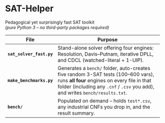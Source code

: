 # SAT-Helper

Pedagogical yet surprisingly fast SAT toolkit  
*(pure Python 3 – no third-party packages required)*  

| File | Purpose |
|------|---------|
| **`sat_solver_fast.py`** | Stand-alone solver offering four engines: Resolution, Davis–Putnam, iterative DPLL, and CDCL (watched-literal + 1-UIP). |
| **`make_benchmarks.py`** | Generates a `bench/` folder, auto-creates five random 3-SAT tests (100–600 vars), runs **all four** engines on every file in that folder (including any `.cnf` / `.csv` you add), and writes `bench/results.txt`. |
| **`bench/`** | Populated on demand – holds `test*.csv`, any industrial CNFs you drop in, and the result summary. |
